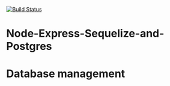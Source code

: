 [![Build Status](https://travis-ci.org/knite51/Node-Express-Sequelize-with-Postgres.svg?branch=develop)](https://travis-ci.org/knite51/Node-Express-Sequelize-with-Postgres)
# Node-Express-Sequelize-and-Postgres
# Database management